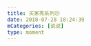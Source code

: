 ```yaml
---
title: 买家秀系列😕
date: 2018-07-28 18:24:39
mCategories: [说说]
type: moment
---
```


<div id="pics-20180728182439"></div>

<script src="/lib/moment/pics.js"></script>
<script>
var data = [
    {"link": "2018-07-28_000000.jpeg", "type": "shuoshuo"},
    {"link": "2018-07-28_000001.jpeg", "type": "shuoshuo"}
];
picsRender(data, "pics-20180728182439");
</script>
